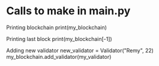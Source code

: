 # Calls to make in main.py

Printing blockchain
print(my_blockchain)

Printing last block
print(my_blockchain[-1])

Adding new validator
new_validator = Validator("Remy", 22)
my_blockchain.add_validator(my_validator)
